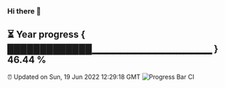 ### Hi there 👋
⏳ Year progress { █████████████▁▁▁▁▁▁▁▁▁▁▁▁▁▁▁▁▁ } 46.44 %
---
⏰ Updated on Sun, 19 Jun 2022 12:29:18 GMT
![Progress Bar CI](https://github.com/liununu/liununu/workflows/Progress%20Bar%20CI/badge.svg)

